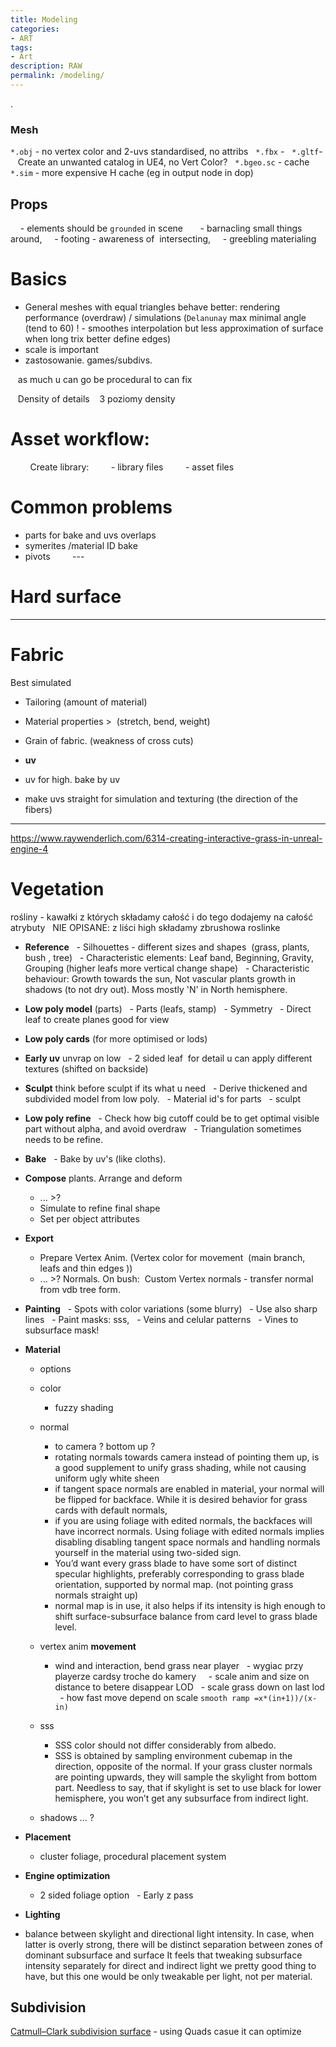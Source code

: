 ```yaml
---
title: Modeling
categories:
- ART
tags:
- Art
description: RAW
permalink: /modeling/
---
```



.


### Mesh  
`*.obj` - no vertex color and 2-uvs standardised, no attribs  
`*.fbx` -  
`*.gltf`-    Create an unwanted catalog in UE4, no Vert Color?  
`*.bgeo.sc` - cache  
`*.sim` - more expensive H cache (eg in output node in dop)    



## Props
    - elements should be `grounded` in scene  
    - barnacling small things around,
    - footing - awareness of  intersecting,
    - greebling materialing



# Basics
- General meshes with equal triangles behave better: rendering performance (overdraw) / simulations (`Delanunay` max minimal angle (tend to 60) ! - smoothes interpolation but less approximation of surface when long trix better define edges)
- scale is important
- zastosowanie. games/subdivs.

   as much u can go be procedural to can fix


   Density of details
   3 poziomy density



# Asset workflow:

        Create library:
        - library files
        - asset files




# Common problems
- parts for bake and uvs overlaps
- symerites
/material ID bake
- pivots        
---        
# Hard surface

---


# Fabric
Best simulated

- Tailoring (amount of material)  
- Material properties >  (stretch, bend, weight)    
- Grain of fabric. (weakness of cross cuts)  

- **uv**
- uv for high. bake by uv
- make uvs straight for simulation and texturing (the direction of the fibers)






---
https://www.raywenderlich.com/6314-creating-interactive-grass-in-unreal-engine-4

# Vegetation
rośliny - kawałki z których składamy całość i do tego dodajemy na całość atrybuty  
NIE OPISANE: z liści high składamy zbrushowa roslinke

- **Reference**
  - Silhouettes - different sizes and shapes  (grass, plants, bush , tree)
  - Characteristic elements: Leaf band, Beginning, Gravity, Grouping (higher leafs more vertical change shape)
  - Characteristic behaviour: Growth towards the sun, Not vascular plants growth in shadows  (to not dry out). Moss mostly 'N' in North hemisphere.


- **Low poly model** (parts)
  - Parts (leafs, stamp)
  - Symmetry
  - Direct leaf to create planes good for view

- **Low poly cards** (for more optimised or lods)

- **Early uv** unvrap on low
  - 2 sided leaf  for detail u can apply different textures (shifted on backside)


- **Sculpt** think before sculpt if its what u need
  - Derive thickened and subdivided model from low poly.
  - Material id's for parts
  - sculpt


- **Low poly refine**
  - Check how big cutoff could be to get optimal visible part without alpha, and avoid overdraw
  - Triangulation sometimes needs to be refine.


- **Bake**
  - Bake by uv's (like cloths).


- **Compose** plants. Arrange and deform  
  - ... >?
  - Simulate to refine final shape
  - Set per object attributes


- **Export**
  - Prepare Vertex Anim. (Vertex color for movement  (main branch, leafs and thin edges ))
  - ... >?  Normals. On bush:  Custom Vertex normals - transfer normal from vdb tree form.


- **Painting**
  - Spots with color variations (some blurry)
  - Use also sharp lines
  - Paint masks: sss,
  - Veins and celular patterns
  - Vines to subsurface mask!


- **Material**
  - options

  - color
    - fuzzy shading
  - normal
    - to camera ? bottom up ?  
    - rotating normals towards camera instead of pointing them up, is a good supplement to unify grass shading, while not causing uniform ugly white sheen
    - if tangent space normals are enabled in material, your normal will be flipped for backface. While it is desired behavior for grass cards with default normals,
    - if you are using foliage with edited normals, the backfaces will have incorrect normals. Using foliage with edited normals implies disabling disabling tangent space normals and handling normals yourself in the material using two-sided sign.
    - You’d want every grass blade to have some sort of distinct specular highlights, preferably corresponding to grass blade orientation, supported by normal map. (not pointing grass normals straight up)
    - normal map is in use, it also helps if its intensity is high enough to shift surface-subsurface balance from card level to grass blade level.
  - vertex anim **movement**  
    - wind and interaction, bend grass near player
    - wygiac przy playerze cardsy troche do kamery  
    - scale anim and size on distance to betere disappear LOD
    - scale grass down on last lod
    - how fast move depend on scale `smooth ramp =x*(in+1))/(x-in)`
  - sss
    - SSS color should not differ considerably from albedo.
    -  SSS is obtained by sampling environment cubemap in the direction, opposite of the normal. If your grass cluster normals are pointing upwards, they will sample the skylight from bottom part. Needless to say, that if skylight is set to use black for lower hemisphere, you won’t get any subsurface from indirect light.
  - shadows ... ?

- **Placement**
  - cluster foliage, procedural placement system
 
- **Engine optimization**
  - 2 sided foliage option
  - Early z pass   

- **Lighting**

-  balance between skylight and directional light intensity. In case, when latter is overly strong, there will be distinct separation between zones of dominant subsurface and surface It feels that tweaking subsurface intensity separately for direct and indirect light we pretty good thing to have, but this one would be only tweakable per light, not per material.






## Subdivision

[Catmull–Clark subdivision surface](https://www.sidefx.com/tutorials/pragmatic-vex-1-limit-surface-sampling-introduction-opensubdiv-patches/) - using Quads casue it can optimize
